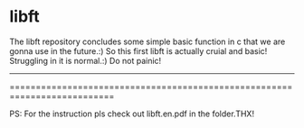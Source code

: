 # libft
The libft repository concludes some simple basic function in c that we are gonna use in the future.:)
So this first libft is actually cruial and basic!
Struggling in it is normal.:)
Do not painic!

--------------------------------------------------------------------------
==========================================================================

PS: For the instruction pls check out libft.en.pdf in the folder.THX!
